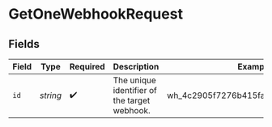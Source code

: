 # GetOneWebhookRequest


## Fields

| Field                                        | Type                                         | Required                                     | Description                                  | Example                                      |
| -------------------------------------------- | -------------------------------------------- | -------------------------------------------- | -------------------------------------------- | -------------------------------------------- |
| `id`                                         | *string*                                     | :heavy_check_mark:                           | The unique identifier of the target webhook. | wh_4c2905f7276b415fac02ee3682189940          |